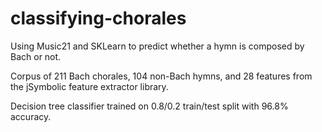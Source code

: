 # classifying-chorales

Using Music21 and SKLearn to predict whether a hymn is composed by Bach or not.

Corpus of 211 Bach chorales, 104 non-Bach hymns, and 28 features from the jSymbolic feature extractor library.

Decision tree classifier trained on 0.8/0.2 train/test split with 96.8% accuracy.
